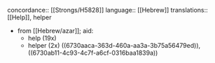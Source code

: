 concordance:: [[Strongs/H5828]] 
language:: [[Hebrew]] 
translations:: [[Help]], helper

- from [[Hebrew/azar]]; aid:
	- help (19x)
	- helper (2x) ((6730aaca-363d-460a-aa3a-3b75a56479ed)), ((6730ab11-4c93-4c7f-a6cf-0316baa1839a))